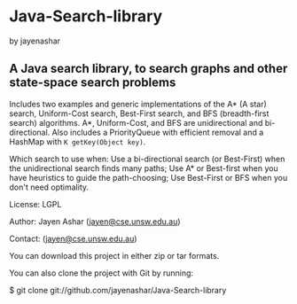 Java-Search-library
===================

by jayenashar

A Java search library, to search graphs and other state-space search problems
-----------------------------------------------------------------------------

Includes two examples and generic implementations of the A* (A star) search, Uniform-Cost search, Best-First search, and BFS (breadth-first search) algorithms. A*, Uniform-Cost, and BFS are unidirectional and bi-directional. Also includes a PriorityQueue with efficient removal and a HashMap with `K getKey(Object key)`.

Which search to use when: Use a bi-directional search (or Best-First) when the unidirectional search finds many paths; Use A* or Best-first when you have heuristics to guide the path-choosing; Use Best-First or BFS when you don't need optimality.

License: LGPL

Author: Jayen Ashar (jayen@cse.unsw.edu.au)

Contact: (jayen@cse.unsw.edu.au)

You can download this project in either zip or tar formats.

You can also clone the project with Git by running:

$ git clone git://github.com/jayenashar/Java-Search-library
